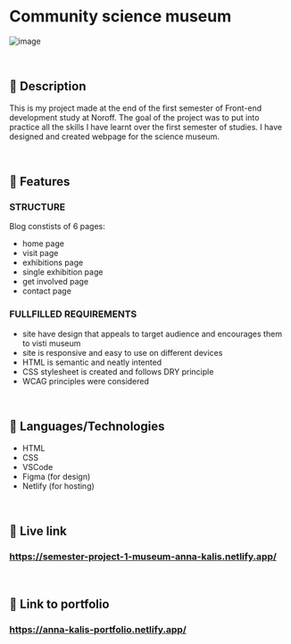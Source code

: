 # Community science museum

![image](https://anna-kalis-portfolio.netlify.app/images/science-museum.png)

<br>

## 📌 Description

This is my project made at the end of the first semester of Front-end development study at Noroff.
The goal of the project was to put into practice all the skills I have learnt over the first semester of studies.
I have designed and created webpage for the science museum.

<br>

## 📌 Features

### STRUCTURE

Blog constists of 6 pages:
- home page
- visit page
- exhibitions page
- single exhibition page
- get involved page
- contact page

### FULLFILLED REQUIREMENTS 
* site have design that appeals to target audience and encourages them to visti museum
* site is responsive and easy to use on different devices
* HTML is semantic and neatly intented
* CSS stylesheet is created  and follows DRY principle
* WCAG principles were considered


<br>

## 📌 Languages/Technologies

* HTML
* CSS
* VSCode
* Figma (for design)
* Netlify (for hosting)

<br>

## 📌 Live link
### https://semester-project-1-museum-anna-kalis.netlify.app/
<br>

## 📌 Link to portfolio
### https://anna-kalis-portfolio.netlify.app/
<br>
